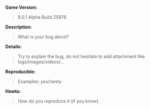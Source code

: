 **Game Version:**
> 8.0.1 Alpha Build 25976

**Description:**
> What is your bug about?

**Details:**
> Try to explain the bug, do not hesitate to add attachment like logs/images/videos/...

**Reproducible:**
> Examples: yes/rarely

**Howto:**
> How do you reproduce it (if you know).
